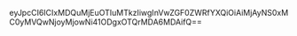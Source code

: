 eyJpcCI6ICIxMDQuMjEuOTIuMTkzIiwgInVwZGF0ZWRfYXQiOiAiMjAyNS0xMC0yMVQwNjoyMjowNi41ODgxOTQrMDA6MDAifQ==
